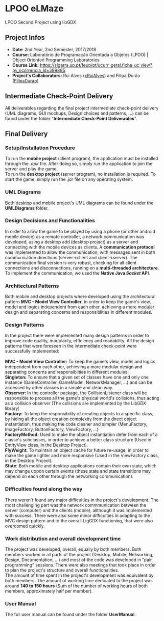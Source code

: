 # LPOO eLMaze
LPOO Second Project using libGDX

## Project Infos
* **Date:** 2nd Year, 2nd Semester, 2017/2018
* **Course:** Laboratório de Programação Orientada a Objetos (LPOO) | Object Oriented Programming Laboratories
* **Course Link:** https://sigarra.up.pt/feup/pt/ucurr_geral.ficha_uc_view?pv_ocorrencia_id=399895
* **Project's Collaborators:** Rui Alves (<u>xRuiAlves</u>) and Filipa Durão (<u>FilipaDurao</u>)

## Intermediate Check-Point Delivery
All deliverables regarding the final project intermediate check-point delivery (UML diagrams, GUI mockups, Design choices and patterns, ...) can be found under the folder "<b>Intermediate Check-Point Deliverables</b>".</br>

## Final Delivery

### Setup/Installation Procedure
To run the **mobile project** (client program), the application must be installed through the *.apk* file. After doing so, simply run the application to join the server and play the game.</br>
To run the **desktop project** (server program), no installation is required. To start the game, simply run the *.jar* file on any operating system. 

### UML Diagrams
Both desktop and mobile project's UML diagrams can be found under the **UMLDiagrams** folder.

### Design Decisions and Functionalities
In order to allow the game to be played by using a phone (or other android mobile device) as a remote controller, a network communication was developed, using a desktop add (desktop project) as a server and connecting with the mobile devices as clients. A **communication protocol** was implemented to allow the communication, with messages sent in both communication directions (server->client and client->server). The communication final version is very robust, checking for all client connections and disconnections, running on a **multi-threaded architecture**. To implement the communication, we used the **Native Java *Socket* API**.

### Architectural Patterns
Both mobile and desktop projects where developed using the architectural pattern **MVC - Model View Controller**, in order to keep the game's view, model and logics independent from each other, achieving a more modular design and separating concerns and responsiblities in different modules.

### Design Patterns
In the project there were implemented many design patterns in order to improve code quality, modularity, efficiency and readability. All the design patterns that were foreseen in the intermediate check-point were successfully implemented:</br></br>
**MVC - Model View Controller:** To keep the game's view, model and logics independent from each other, achieving a more modular design and separating concerns and responsiblities in different modules.</br>
**Singleton:** To ensure that a given set of classes have one and only one instance (GameController, GameModel, NetworkManager, ...) and can be accessed by other classes in a simple and clean way.</br>
**Observer:** In the controller package, the CollisionListener class will be responsible to process all the game's physical world's collisions, thus acting as a collision observer (The collisions are implemented by the LibGDX library)</br>
**Factory:** To keep the responsibility of creating objects to a specific class, by hiding all the object creation complexity from the direct object instantiation, thus making the code cleaner and simpler (MenuFactory, ImageFactory, ButtonFactory, ViewFactory, ...)</br>
**FactoryMethod:** Used to make the object instantiation defer from each of a classe's subclasses, in order to achieve a better class structure (Used in EntityView class, in the Desktop Project).</br>
**FlyWeight:** To maintain an object cache for future re-usage, in order to make the game lighter and more responsive (Used in the ViewFactory class, in the Desktop Project).</br>
**State:** Both mobile and desktop applications contain their own state, which may change uppon certain events (these state and state transitions may depend on each other through the networking communication).</br>

### Difficulties found along the way
There weren't found any major difficulties in the project's development. The most challenging part was the network commmunication between the server (computer) and the clients (mobile), allthough it was implemented with success. There were also some minor difficulties in adapting to the MVC design pattern and to the overall LigGDX functioning, that were also overcomed quickly.

### Work distribution and overall development time
The project was developed, overall, equally by both members. Both members worked in all parts of the project (Desktop, Mobile, Networking, Design, Documentation, ...) and most of the code was developed in "pair programming" sessions. There were also meetings that took place in order to plan the project's structure and overall functionalities.</br>
The amount of time spent in the project's development was equivalent by both members. The amount of working time dedicated to the project was around **140 to 150 hours** (Sum of the number of working hours of both members, approximately half per member). 

### User Manual
The full user manual can be found under the folder **UserManual**.

